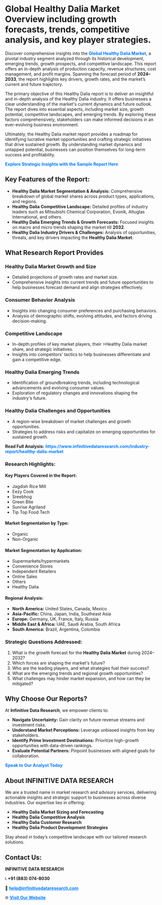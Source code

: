 <h1>Global Healthy Dalia Market Overview including growth forecasts, trends, competitive analysis, and key player strategies.</h1>
<p>
Discover comprehensive insights into the 
<a href="https://www.infinitivedataresearch.com/industry-report/healthy-dalia-market" rel="dofollow" style="color: #007BFF; text-decoration: none;"><strong>Global Healthy Dalia Market</strong></a>, a pivotal industry segment analyzed through its historical development, emerging trends, growth prospects, and competitive landscape. This report offers an in-depth analysis of production capacity, revenue structures, cost management, and profit margins. Spanning the forecast period of <strong>2024–2033</strong>, the report highlights key drivers, growth rates, and the market’s current and future trajectory.
</p>
<p>
The primary objective of this Healthy Dalia report is to deliver an insightful and in-depth analysis of the Healthy Dalia industry. It offers businesses a clear understanding of the market's current dynamics and future outlook. The report dives into essential aspects, including market size, growth potential, competitive landscapes, and emerging trends. By exploring these factors comprehensively, stakeholders can make informed decisions in an ever-evolving business environment.
</p>
<p>
Ultimately, the Healthy Dalia market report provides a roadmap for identifying lucrative market opportunities and crafting strategic initiatives that drive sustained growth. By understanding market dynamics and untapped potential, businesses can position themselves for long-term success and profitability.
</p>
<p>
<a href="https://www.infinitivedataresearch.com/request-sample/reportId=102866" style="color: #007BFF; text-decoration: none;"><strong>Explore Strategic Insights with the Sample Report Here</strong></a>
</p>

<h2>Key Features of the Report:</h2>
<ul>
<li><strong>Healthy Dalia Market Segmentation & Analysis:</strong> Comprehensive breakdown of global market shares across product types, applications, and regions.</li>
<li><strong>Healthy Dalia Competitive Landscape:</strong> Detailed profiles of industry leaders such as Mitsubishi Chemical Corporation, Evonik, Altuglas International, and others.</li>
<li><strong>Healthy Dalia Emerging Trends & Growth Forecasts:</strong> Focused insights on macro and micro trends shaping the market till <strong>2032</strong>.</li>
<li><strong>Healthy Dalia Industry Drivers & Challenges:</strong> Analysis of opportunities, threats, and key drivers impacting the <strong>Healthy Dalia Market</strong>.</li>
</ul>

<h2>What Research Report Provides</h2>
<h3>Healthy Dalia Market Growth and Size</h3>
<ul>
<li>Detailed projections of growth rates and market size.</li>
<li>Comprehensive insights into current trends and future opportunities to help businesses forecast demand and align strategies effectively.</li>
</ul>

<h3>Consumer Behavior Analysis</h3>
<ul>
<li>Insights into changing consumer preferences and purchasing behaviors.</li>
<li>Analysis of demographic shifts, evolving attitudes, and factors driving decision-making.</li>
</ul>

<h3>Competitive Landscape</h3>
<ul>
<li>In-depth profiles of key market players, their >Healthy Dalia market share, and strategic initiatives.</li>
<li>Insights into competitors' tactics to help businesses differentiate and gain a competitive edge.</li>
</ul>

<h3>Healthy Dalia Emerging Trends</h3>
<ul>
<li>Identification of groundbreaking trends, including technological advancements and evolving consumer values.</li>
<li>Exploration of regulatory changes and innovations shaping the industry's future.</li>
</ul>

<h3>Healthy Dalia Challenges and Opportunities</h3>
<ul>
<li>A region-wise breakdown of market challenges and growth opportunities.</li>
<li>Strategies to address risks and capitalize on emerging opportunities for sustained growth.</li>
</ul>
<p><strong>Read Full Analysis:</strong> <a href="https://www.infinitivedataresearch.com/industry-report/healthy-dalia-market" rel="dofollow" style="color: #007BFF; text-decoration: none;"><strong>https://www.infinitivedataresearch.com/industry-report/healthy-dalia-market</strong></a></p>
<h3>Research Highlights:</h3>
<h4>Key Players Covered in the Report:</h4>
<ul><li>Jagdish Rice Mill</li><li>Eezy Cook</li><li>Sreebhog</li><li>Green Bite</li><li>Sunrise Agriland</li><li>Tip Top Food Tech</li></ul>
<h4>Market Segmentation by Type:</h4>
<ul><li>Organic</li><li>Non-Organic</li></ul>
<h4>Market Segmentation by Application:</h4>
<ul><li>Supermarkets/hypermarkets</li><li>Convenience Stores</li><li>Independent Retailers</li><li>Online Sales</li><li>Others</li><li>Healthy Dalia</li></ul>

<h4>Regional Analysis:</h4>
<ul>
<li><strong>North America:</strong> United States, Canada, Mexico</li>
<li><strong>Asia-Pacific:</strong> China, Japan, India, Southeast Asia</li>
<li><strong>Europe:</strong> Germany, UK, France, Italy, Russia</li>
<li><strong>Middle East & Africa:</strong> UAE, Saudi Arabia, South Africa</li>
<li><strong>South America:</strong> Brazil, Argentina, Colombia</li>
</ul>

<h3>Strategic Questions Addressed:</h3>
<ol>
<li>What is the growth forecast for the <strong>Healthy Dalia Market</strong> during 2024–2032?</li>
<li>Which forces are shaping the market's future?</li>
<li>Who are the leading players, and what strategies fuel their success?</li>
<li>What are the emerging trends and regional growth opportunities?</li>
<li>What challenges may hinder market expansion, and how can they be mitigated?</li>
</ol>

<h2>Why Choose Our Reports?</h2>
<p>At <strong>Infinitive Data Research</strong>, we empower clients to:</p>
<ul>
<li><strong>Navigate Uncertainty:</strong> Gain clarity on future revenue streams and investment risks.</li>
<li><strong>Understand Market Perceptions:</strong> Leverage unbiased insights from key stakeholders.</li>
<li><strong>Identify Prime Investment Destinations:</strong> Prioritize high-growth opportunities with data-driven rankings.</li>
<li><strong>Evaluate Potential Partners:</strong> Pinpoint businesses with aligned goals for collaboration.</li>
</ul>
<p><a href="https://www.infinitivedataresearch.com/industry-report/healthy-dalia-market" rel="dofollow" style="color: #007BFF; text-decoration: none;"><strong>Speak to Our Analyst Today</strong></a></p>

<h2>About INFINITIVE DATA RESEARCH</h2>
<p>We are a trusted name in market research and advisory services, delivering actionable insights and strategic support to businesses across diverse industries. Our expertise lies in offering:</p>
<ul>
<li><strong>Healthy Dalia Market Sizing and Forecasting</strong></li>
<li><strong>Healthy Dalia Competitive Analysis</strong></li>
<li><strong>Healthy Dalia Customer Research</strong></li>
<li><strong>Healthy Dalia Product Development Strategies</strong></li>
</ul>
<p>Stay ahead in today’s competitive landscape with our tailored research solutions.</p>

<h2>Contact Us:</h2>
<p><strong>INFINITIVE DATA RESEARCH</strong></p>
<p>📞 <strong>+91 (883) 074-8030</strong></p>
<p>📧 <strong><a href="mailto:help@infinitivedataresearch.com" style="color: #007BFF;">help@infinitivedataresearch.com</a></strong></p>
<p>🌐 <strong><a href="https://www.infinitivedataresearch.com" rel="dofollow" style="color: #007BFF;">Visit Our Website</a></strong></p>